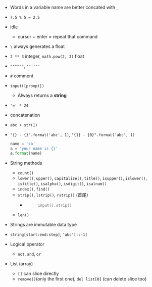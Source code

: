 - Words in a variable name are better concated with `_`
- `7.5 % 5 = 2.5`
- idle
    - cursor + enter = repeat that command
- `\` always generates a float 
- `2 ** 3` integer, `math.pow(2, 3)` float
- `""""""`, `''''''`
- `#` comment
- `input([prompt])`
    - Always returns a **string**
- `'=' * 24`
- concatenation
- `abc + str(1)`
- `"{} - {}".format('abc', 1)`, `"{1} - {0}".format('abc', 1)`

    ```python
    name = 'sb'
    a = 'your name is {}'
    a.format(name)
    ```

- String methods
    - `count()`
    - `lower()`, `upper()`, `capitalize()`, `title()`, `isupper()`, `islower()`, `istitle()`, `isalpha()`, `isdigit()`, `isalnum()`
    - `index()`, `find()`
    - `strip()`, `lstrip()`, `rstrip()` (首尾)
        - > `input().strip()`
    - `len()`
- Strings are immutable data type
- `string[start:end:step]`, `'abc'[::-1]`
- Logical operator
    - `not`, `and`, `or`
- List (array)
    - `[]` can slice directly
    - `remove()`(only the first one), `del list[0]` (can delete slice too)